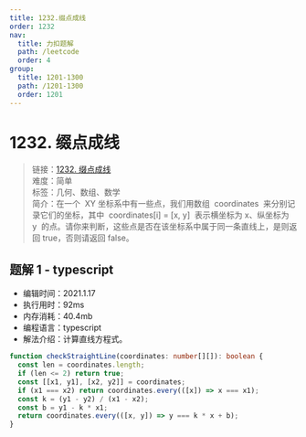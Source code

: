 ```yaml
---
title: 1232.缀点成线
order: 1232
nav:
  title: 力扣题解
  path: /leetcode
  order: 4
group:
  title: 1201-1300
  path: /1201-1300
  order: 1201
---
```


# 1232. 缀点成线

> 链接：[1232. 缀点成线](https://leetcode-cn.com/problems/check-if-it-is-a-straight-line/)  
> 难度：简单  
> 标签：几何、数组、数学  
> 简介：在一个  XY 坐标系中有一些点，我们用数组  coordinates  来分别记录它们的坐标，其中  coordinates[i] = [x, y]  表示横坐标为 x、纵坐标为 y  的点。请你来判断，这些点是否在该坐标系中属于同一条直线上，是则返回 true，否则请返回 false。

## 题解 1 - typescript

- 编辑时间：2021.1.17
- 执行用时：92ms
- 内存消耗：40.4mb
- 编程语言：typescript
- 解法介绍：计算直线方程式。

```typescript
function checkStraightLine(coordinates: number[][]): boolean {
  const len = coordinates.length;
  if (len <= 2) return true;
  const [[x1, y1], [x2, y2]] = coordinates;
  if (x1 === x2) return coordinates.every(([x]) => x === x1);
  const k = (y1 - y2) / (x1 - x2);
  const b = y1 - k * x1;
  return coordinates.every(([x, y]) => y === k * x + b);
}
```
